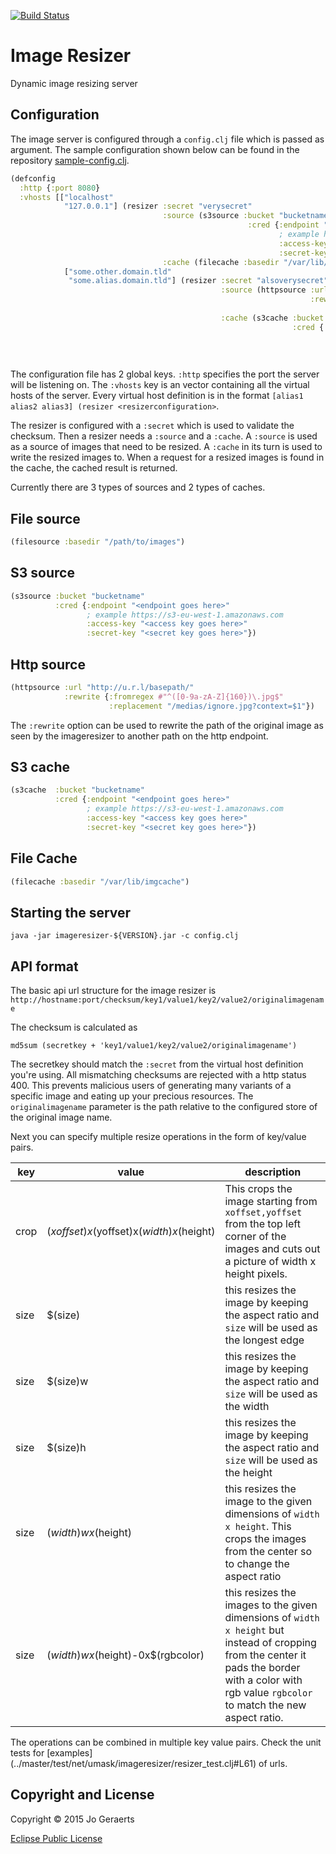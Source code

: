 [![Build Status](https://travis-ci.org/jgeraerts/imageresizer.svg?branch=master)](https://travis-ci.org/jgeraerts/imageresizer)

# Image Resizer

Dynamic image resizing server

## Configuration

The image server is configured through a `config.clj` file which is passed as argument. The sample configuration shown below can be found in the repository [sample-config.clj](../master/sample-config.clj). 


```clojure
(defconfig
  :http {:port 8080}
  :vhosts [["localhost"
            "127.0.0.1"] (resizer :secret "verysecret"
                                  :source (s3source :bucket "bucketname"
                                                     :cred {:endpoint "<endpoint goes here>"
                                                            ; example https://s3-eu-west-1.amazonaws.com  
                                                            :access-key "<access key goes here>"
                                                            :secret-key "<secret key goes here>"})
                                  :cache (filecache :basedir "/var/lib/imgcache"))
            ["some.other.domain.tld"
             "some.alias.domain.tld"] (resizer :secret "alsoverysecret"
                                               :source (httpsource :url "http://u.r.l/basepath/"
                                                                   :rewrite {:fromregex #"^([0-9a-zA-Z]{160})\.jpg$"
                                                                             :replacement "/medias/ignore.jpg?context=$1"})
                                               :cache (s3cache :bucket "cache"
                                                               :cred {:endpoint "<endpoint goes here>"
                                                                       ; example https://s3-eu-west-1.amazonaws.com  
                                                                       :access-key "<access key goes here>"
                                                                       :secret-key "<secret key goes here>"}))])
```

The configuration file has 2 global keys. `:http` specifies the port the server will be listening on. The `:vhosts` key is an vector containing all the virtual hosts of the server. Every virtual host definition is in the format `[alias1 alias2 alias3] (resizer <resizerconfiguration>`.

The resizer is configured with a `:secret` which is used to validate the checksum. Then a resizer needs a `:source` and a `:cache`. A `:source` is used as a source of images that need to be resized. A `:cache` in its turn is used to write the resized images to. When a request for a resized images is found in the cache, the cached result is returned.

Currently there are 3 types of sources and 2 types of caches.

## File source

```clojure
(filesource :basedir "/path/to/images")
```

## S3 source

```clojure
(s3source :bucket "bucketname"
          :cred {:endpoint "<endpoint goes here>"
                 ; example https://s3-eu-west-1.amazonaws.com  
                 :access-key "<access key goes here>"
                 :secret-key "<secret key goes here>"})
```

## Http source

```clojure
(httpsource :url "http://u.r.l/basepath/"
            :rewrite {:fromregex #"^([0-9a-zA-Z]{160})\.jpg$"
                      :replacement "/medias/ignore.jpg?context=$1"})
```

The `:rewrite` option can be used to rewrite the path of the original image as seen by the imageresizer to another path on the http endpoint.

## S3 cache

```clojure
(s3cache  :bucket "bucketname"
          :cred {:endpoint "<endpoint goes here>"
                 ; example https://s3-eu-west-1.amazonaws.com  
                 :access-key "<access key goes here>"
                 :secret-key "<secret key goes here>"})
```

## File Cache

```clojure
(filecache :basedir "/var/lib/imgcache")
```

## Starting the server

```
java -jar imageresizer-${VERSION}.jar -c config.clj
```

## API format

The basic api url structure for the image resizer is `http://hostname:port/checksum/key1/value1/key2/value2/originalimagename`

The checksum is calculated as
```
md5sum (secretkey + 'key1/value1/key2/value2/originalimagename')
```

The secretkey should match the `:secret` from the virtual host definition you're using. All mismatching checksums are rejected with a http status 400. This prevents malicious users of generating many variants of a specific image and eating up your precious resources. The `originalimagename` parameter is the path relative to the configured store of the original image name. 

Next you can specify multiple resize operations in the form of key/value pairs.

key | value | description
----|-------|------------
crop | $(xoffset)x$(yoffset)x$(width)x$(height) | This crops the image starting from `xoffset,yoffset` from the top left corner of the images and cuts out a picture of width x height pixels. 
size | $(size) | this resizes the image by keeping the aspect ratio and `size` will be used as the longest edge
size | $(size)w | this resizes the image by keeping the aspect ratio and `size` will be used as the width
size | $(size)h | this resizes the image by keeping the aspect ratio and `size` will be used as the height
size | $(width)wx$(height) | this resizes the image to the given dimensions of `width x height`. This crops the images from the center so to change the aspect ratio
size | $(width)wx$(height)-0x$(rgbcolor) | this resizes the images to the given dimensions of `width x height` but instead of cropping from the center it pads the border with a color with rgb value `rgbcolor` to match the new aspect ratio. 

The operations can be combined in multiple key value pairs. Check the unit tests for [examples] (../master/test/net/umask/imageresizer/resizer_test.clj#L61) of urls. 

## Copyright and License

Copyright © 2015 Jo Geraerts

[Eclipse Public License](http://www.eclipse.org/legal/epl-v10.html)
